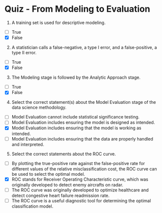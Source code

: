 # Quiz - From Modeling to Evaluation

1. A training set is used for descriptive modeling.
- [ ] True
- [x] False

2. A statistician calls a false-negative, a type I error, and a false-positive, a type II error.
- [ ] True
- [x] False

3. The Modeling stage is followed by the Analytic Approach stage.
- [ ] True
- [x] False

4. Select the correct statement(s) about the Model Evaluation stage of the data science methodology.
- [ ] Model Evaluation cannot include statistical significance testing.
- [ ] Model Evaluation includes ensuring the model is designed as intended.
- [x] Model Evaluation includes ensuring that the model is working as intended.
- [ ] Model Evaluation includes ensuring that the data are properly handled and interpreted.

5. Select the correct statements about the ROC curve.
- [ ] By plotting the true-positive rate against the false-positive rate for different values of the relative misclassification cost, the ROC curve can be used to select the optimal model.
- [x] ROC stands for Receiver Operating Characteristic curve, which was originally developed to detect enemy aircrafts on radar.
- [ ] The ROC curve was originally developed to optimize healthcare and detect congestive heart failure readmission rate.
- [ ] The ROC curve is a useful diagnostic tool for determining the optimal classification model. 
